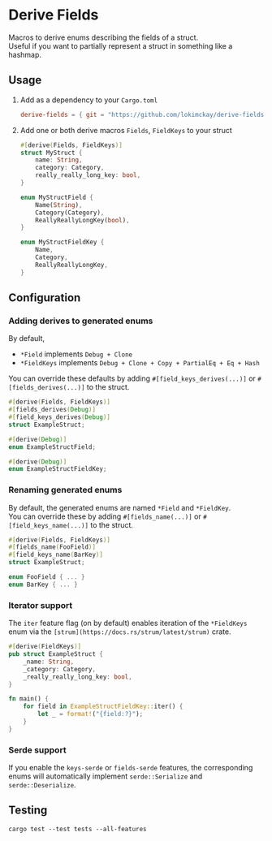 # Derive Fields

Macros to derive enums describing the fields of a struct.  
Useful if you want to partially represent a struct in something like a hashmap.

## Usage

1.  Add as a dependency to your `Cargo.toml`

    ```toml
    derive-fields = { git = "https://github.com/lokimckay/derive-fields.git", branch = "main" }
    ```

2.  Add one or both derive macros `Fields`, `FieldKeys` to your struct

    ```rs
    #[derive(Fields, FieldKeys)]
    struct MyStruct {
        name: String,
        category: Category,
        really_really_long_key: bool,
    }
    ```

    ```rs
    enum MyStructField {
        Name(String),
        Category(Category),
        ReallyReallyLongKey(bool),
    }

    enum MyStructFieldKey {
        Name,
        Category,
        ReallyReallyLongKey,
    }
    ```

## Configuration

### Adding derives to generated enums

By default,

- `*Field` implements `Debug + Clone`
- `*FieldKeys` implements `Debug + Clone + Copy + PartialEq + Eq + Hash`

You can override these defaults by adding `#[field_keys_derives(...)]` or `#[fields_derives(...)]` to the struct.

```rs
#[derive(Fields, FieldKeys)]
#[fields_derives(Debug)]
#[field_keys_derives(Debug)]
struct ExampleStruct;
```

```rs
#[derive(Debug)]
enum ExampleStructField;

#[derive(Debug)]
enum ExampleStructFieldKey;
```

### Renaming generated enums

By default, the generated enums are named `*Field` and `*FieldKey`.  
You can override these by adding `#[fields_name(...)]` or `#[field_keys_name(...)]` to the struct.

```rs
#[derive(Fields, FieldKeys)]
#[fields_name(FooField)]
#[field_keys_name(BarKey)]
struct ExampleStruct;
```

```rs
enum FooField { ... }
enum BarKey { ... }
```

### Iterator support

The `iter` feature flag (on by default) enables iteration of the `*FieldKeys` enum via the `[strum](https://docs.rs/strum/latest/strum)` crate.

```rs
#[derive(FieldKeys)]
pub struct ExampleStruct {
    _name: String,
    _category: Category,
    _really_really_long_key: bool,
}

fn main() {
    for field in ExampleStructFieldKey::iter() {
        let _ = format!("{field:?}");
    }
}
```

### Serde support

If you enable the `keys-serde` or `fields-serde` features, the corresponding enums will automatically implement `serde::Serialize` and `serde::Deserialize`.

## Testing

`cargo test --test tests --all-features`
